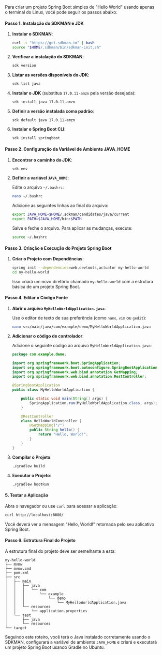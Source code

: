 Para criar um projeto Spring Boot simples de "Hello World" usando apenas o terminal do Linux, você pode seguir os passos abaixo:

#### Passo 1. Instalação do SDKMAN e JDK

1. **Instalar o SDKMAN**:
   
   ```sh
   curl -s "https://get.sdkman.io" | bash
   source "$HOME/.sdkman/bin/sdkman-init.sh"
   ```

2. **Verificar a instalação do SDKMAN**:
   
   ```sh
   sdk version
   ```

3. **Listar as versões disponíveis do JDK**:
   
   ```sh
   sdk list java
   ```
      
4. **Instalar o JDK** (substitua `17.0.11-amzn` pela versão desejada):
   
   ```sh
   sdk install java 17.0.11-amzn
   ```

5. **Definir a versão instalada como padrão**:
   
   ```sh
   sdk default java 17.0.11-amzn
   ```
   
6. **Instalar o Spring Boot CLI**:
   
   ```sh
   sdk install springboot
   ```

#### Passo 2. Configuração da Variável de Ambiente JAVA_HOME

1. **Encontrar o caminho do JDK**:
   
   ```sh
   sdk env
   ```

2. **Definir a variável `JAVA_HOME`**:

   Edite o arquivo `~/.bashrc`:

   ```sh
   nano ~/.bashrc
   ```

   Adicione as seguintes linhas ao final do arquivo:

   ```sh
   export JAVA_HOME=$HOME/.sdkman/candidates/java/current
   export PATH=$JAVA_HOME/bin:$PATH
   ```

   Salve e feche o arquivo. Para aplicar as mudanças, execute:

   ```sh
   source ~/.bashrc
   ```

#### Passo 3. Criação e Execução do Projeto Spring Boot

1. **Criar o Projeto com Dependências**:

   ```sh
   spring init --dependencies=web,devtools,actuator my-hello-world
   cd my-hello-world
   ```

   Isso criará um novo diretório chamado `my-hello-world` com a estrutura básica de um projeto Spring Boot.

#### Passo 4. Editar o Código Fonte

1. **Abrir o arquivo `MyHelloWorldApplication.java`**:
   
   Use o editor de texto de sua preferência (como `nano`, `vim` ou `gedit`):

   ```sh
   nano src/main/java/com/example/demo/MyHelloWorldApplication.java
   ```

2. **Adicionar o código do controlador**:

   Adicione o seguinte código ao arquivo `MyHelloWorldApplication.java`:

   ```java
   package com.example.demo;

   import org.springframework.boot.SpringApplication;
   import org.springframework.boot.autoconfigure.SpringBootApplication;
   import org.springframework.web.bind.annotation.GetMapping;
   import org.springframework.web.bind.annotation.RestController;

   @SpringBootApplication
   public class MyHelloWorldApplication {

       public static void main(String[] args) {
           SpringApplication.run(MyHelloWorldApplication.class, args);
       }

       @RestController
       class HelloWorldController {
           @GetMapping("/")
           public String hello() {
               return "Hello, World!";
           }
       }
   }
   ```

2. **Compilar o Projeto**:

   ```sh
   ./gradlew build
   ```

3. **Executar o Projeto**:

   ```sh
   ./gradlew bootRun
   ```

#### 5. Testar a Aplicação

Abra o navegador ou use `curl` para acessar a aplicação:

```sh
curl http://localhost:8080/
```

Você deverá ver a mensagem "Hello, World!" retornada pelo seu aplicativo Spring Boot.

#### Passo 6. Estrutura Final do Projeto

A estrutura final do projeto deve ser semelhante a esta:

```
my-hello-world
├── mvnw
├── mvnw.cmd
├── pom.xml
├── src
│   ├── main
│   │   ├── java
│   │   │   └── com
│   │   │       └── example
│   │   │           └── demo
│   │   │               └── MyHelloWorldApplication.java
│   │   └── resources
│   │       └── application.properties
│   └── test
│       ├── java
│       └── resources
└── target
```
Seguindo este roteiro, você terá o Java instalado corretamente usando o SDKMAN, configurará a variável de ambiente `JAVA_HOME` e criará e executará um projeto Spring Boot usando Gradle no Ubuntu.
